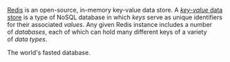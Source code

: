 [Redis](https://redis.io/) is an open-source, in-memory key-value data store. A [_key-value_ data store](https://www.digitalocean.com/community/tutorials/a-comparison-of-nosql-database-management-systems-and-models#key-value-databases) is a type of NoSQL database in which _keys_ serve as unique identifiers for their associated _values_. Any given Redis instance includes a number of _databases_, each of which can hold many different keys of a variety of _data types_.

The world's fasted database.

